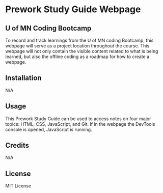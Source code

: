 
# Prework Study Guide Webpage

## U of MN Coding Bootcamp

To record and track learnings from the U of MN coding Bootcamp, this webpage will serve as a project location throughout the course. This webpage will not only contain the visible content related to what is being learned, but also the offline coding as a roadmap for how to create a webpage. 

## Installation 

N/A

## Usage

This Prework Study Guide can be used to access notes on four major topics: HTML, CSS, JavaScript, and Git. If in the webpage the DevTools console is opened, JavaScript is running. 

## Credits

N/A

## License

MIT License
